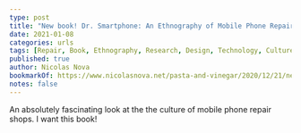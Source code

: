 ```yaml
---
type: post
title: "New book! Dr. Smartphone: An Ethnography of Mobile Phone Repair Shops."
date: 2021-01-08
categories: urls
tags: [Repair, Book, Ethnography, Research, Design, Technology, Culture]
published: true
author: Nicolas Nova
bookmarkOf: https://www.nicolasnova.net/pasta-and-vinegar/2020/12/21/new-book-dr-smartphone-an-ethnography-of-mobile-phone-repair-shops
notes: false
---
```


An absolutely fascinating look at the the culture of mobile phone repair shops. I want this book!